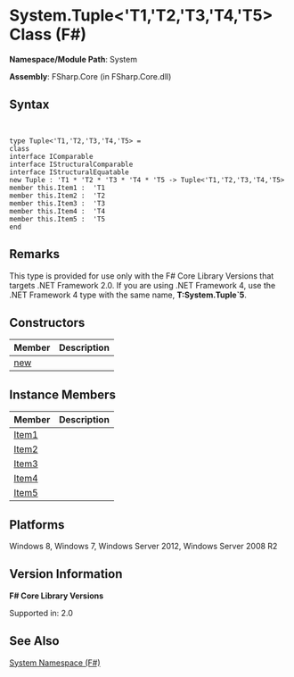 # System.Tuple<'T1,'T2,'T3,'T4,'T5> Class (F#)

**Namespace/Module Path**: System

**Assembly**: FSharp.Core (in FSharp.Core.dll)


## Syntax


```


type Tuple<'T1,'T2,'T3,'T4,'T5> =
class
interface IComparable
interface IStructuralComparable
interface IStructuralEquatable
new Tuple : 'T1 * 'T2 * 'T3 * 'T4 * 'T5 -> Tuple<'T1,'T2,'T3,'T4,'T5>
member this.Item1 :  'T1
member this.Item2 :  'T2
member this.Item3 :  'T3
member this.Item4 :  'T4
member this.Item5 :  'T5
end

```



## Remarks
This type is provided for use only with the F# Core Library Versions that targets .NET Framework 2.0. If you are using .NET Framework 4, use the .NET Framework 4 type with the same name, **T:System.Tuple&#96;5**.


## Constructors


|Member|Description|
|------|-----------|
|[new](http://msdn.microsoft.com/en-us/library/f0b172c7-4736-4d0b-ab38-bc41391db119)||

## Instance Members


|Member|Description|
|------|-----------|
|[Item1](http://msdn.microsoft.com/en-us/library/fc4ffc91-6a45-488a-b07f-e6a5308cae58)||
|[Item2](http://msdn.microsoft.com/en-us/library/bf571ccd-3d82-446e-b41c-8f0e697a0ec7)||
|[Item3](http://msdn.microsoft.com/en-us/library/f4aa0285-4695-4e74-9782-0ffe24d47dae)||
|[Item4](http://msdn.microsoft.com/en-us/library/d98acff5-c44a-4a8f-b583-a14ef08f25cc)||
|[Item5](http://msdn.microsoft.com/en-us/library/9be08b0d-7c04-4121-85c4-b46f48145fdd)||

## Platforms
Windows 8, Windows 7, Windows Server 2012, Windows Server 2008 R2


## Version Information
**F# Core Library Versions**

Supported in: 2.0




## See Also
[System Namespace &#40;F&#35;&#41;](System-Namespace-%5BFSharp%5D.md)

